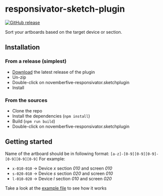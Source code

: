 responsivator-sketch-plugin
=========
[![GitHub release](https://img.shields.io/github/release/novemberfiveco/responsivator-sketch-plugin.svg?maxAge=2592000)](https://github.com/novemberfiveco/responsivator-sketch-plugin/releases) 

Sort your artboards based on the target device or section.

## Installation

### From a release (simplest)

* [Download](https://github.com/novemberfiveco/responsivator-sketch-plugin/releases/latest) the latest release of the plugin
* Un-zip
* Double-click on novemberfive-responsivator.sketchplugin
* Install

### From the sources

* Clone the repo
* Install the dependencies (`npm install`)
* Build (`npm run build`)
* Double-click on novemberfive-responsivator.sketchplugin

## Getting started

Name of the artboard should be in following format: `[a-z]-[0-9][0-9][0-9]-[0-9][0-9][0-9]`
For example:
* `x-010-010` -> Device *x* section *010* and screen *010*
* `s-020-010` -> Device *s* section *020* and screen *010*
* `l-010-020` -> Device *l* section *010* and screen *020*

Take a look at the [example file](https://github.com/novemberfiveco/responsivator-sketch-plugin/tree/master/example/example.sketch) to see how it works

